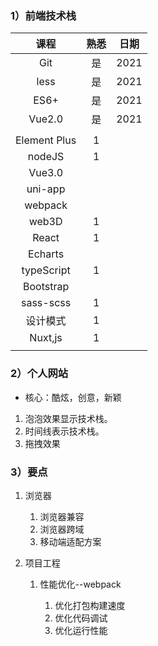 ### 1）前端技术栈

|     课程     | 熟悉 | 日期 |
| :----------: | :--: | :--: |
|     Git      |  是  | 2021 |
|     less     |  是  | 2021 |
|     ES6+     |  是  | 2021 |
|    Vue2.0    |  是  | 2021 |
|              |      |      |
| Element Plus |  1   |      |
|    nodeJS    |  1   |      |
|    Vue3.0    |      |      |
|   uni-app    |      |      |
|   webpack    |      |      |
|    web3D     |  1   |      |
|    React     |  1   |      |
|   Echarts    |      |      |
|  typeScript  |  1   |      |
|  Bootstrap   |      |      |
|  sass-scss   |  1   |      |
|   设计模式   |  1   |      |
|   Nuxt,js    |  1   |      |
|              |      |      |

### 2）个人网站

- 核心：酷炫，创意，新颖

1. 泡泡效果显示技术栈。
2. 时间线表示技术栈。
3. 拖拽效果



### 3）要点

1. 浏览器
   1. 浏览器兼容
   2. 浏览器跨域
   3. 移动端适配方案
   
2. 项目工程

   1. 性能优化--webpack

      1. 优化打包构建速度
      2. 优化代码调试
      3. 优化运行性能

      
